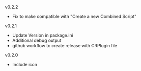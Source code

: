 v0.2.2
- Fix to make compatible with "Create a new Combined Script" 

v0.2.1 
- Update Version in package.ini
- Additional debug output
- github workflow to create release with CRPlugin file

v0.2.0
- Include icon